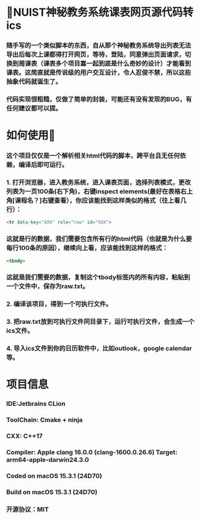 # 🤗NUIST神秘教务系统课表网页源代码转ics

### 随手写的一个类似脚本的东西，自从那个神秘教务系统导出列表无法导出后每次上课都得打开网页，等待，登陆，同意弹出页面请求，切换到周课表（课表多个项目塞一起到底是什么奇妙的设计）才能看到课表。这简直就是传说级的用户交互设计，令人忍俊不禁，所以这些抽象代码就诞生了。

### 代码实现很粗糙，仅做了简单的封装，可能还有没有发现的BUG，有任何建议都可以提。

# 如何使用🤔

### 这个项目仅仅是一个解析相关html代码的脚本，跨平台且无任何依赖，编译后即可运行。

### 1. 打开浏览器，进入教务系统，进入课表页面，选择列表模式，更改列表为一页100条(右下角)，右键inspect elements(最好在表格右上角[课程名？]右键查看），你应该能找到这样类似的格式（往上看几行）：

```html
<tr data-key="XXX" role="row" id="XXX">
```

### 这就是行的数据，我们需要包含所有行的html代码（也就是为什么要每行100条的原因），继续向上看，应该能找到这样的格式：

```html
<tbody>
```

### 这就是我们需要的数据，复制这个tbody标签内的所有内容，粘贴到一个文件中，保存为raw.txt。

### 2. 编译该项目，得到一个可执行文件。

### 3. 把raw.txt放到可执行文件同目录下，运行可执行文件，会生成一个ics文件。

### 4. 导入ics文件到你的日历软件中，比如outlook，google calendar等。

# 项目信息

### IDE:Jetbrains CLion

### ToolChain: Cmake + ninja

### CXX: C++17

### Compiler: Apple clang 16.0.0 (clang-1600.0.26.6) Target: arm64-apple-darwin24.3.0

### Coded on macOS 15.3.1 (24D70)

### Build on macOS 15.3.1 (24D70)

### 开源协议：MIT

